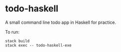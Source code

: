# todo-haskell

A small command line todo app in Haskell for practice.

To run:

```
stack build
stack exec -- todo-haskell-exe
```
